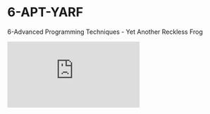 # 6-APT-YARF
6-Advanced Programming Techniques - Yet Another Reckless Frog

![YARF Handouts](https://github.com/abkaya/6-APT-YARF/raw/master/yarf-slides.pdf)
